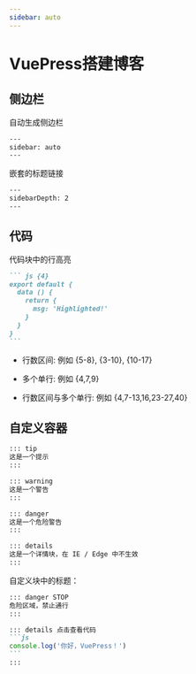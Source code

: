 ```yaml
---
sidebar: auto
---
```


# VuePress搭建博客

## 侧边栏

自动生成侧边栏

``` txt
---
sidebar: auto
---
```

嵌套的标题链接

``` txt
---
sidebarDepth: 2
---
```

## 代码

代码块中的行高亮

```` md
``` js {4}
export default {
  data () {
    return {
      msg: 'Highlighted!'
    }
  }
}
```
````
- 行数区间: 例如 {5-8}, {3-10}, {10-17}

- 多个单行: 例如 {4,7,9}

- 行数区间与多个单行: 例如 {4,7-13,16,23-27,40}


## 自定义容器

``` txt
::: tip
这是一个提示
:::

::: warning
这是一个警告
:::

::: danger
这是一个危险警告
:::

::: details
这是一个详情块，在 IE / Edge 中不生效
:::
```

自定义块中的标题：

```` md
::: danger STOP
危险区域，禁止通行
:::

::: details 点击查看代码
```js
console.log('你好，VuePress！')
```
:::

````